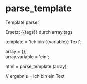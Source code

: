 # parse_template
Template parser

Ersetzt {{tags}} durch array.tags <br>

template = 'Ich bin {{variable}} Text'; <br>

array = {}; <br>
array.variable = 'ein'; <br>

html = parse_template (array); <br>

// ergebnis =  Ich bin ein Text
